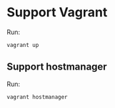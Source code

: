 Support Vagrant
===============

Run:
```
vagrant up
```

Support hostmanager
-------------------
Run:
```
vagrant hostmanager
```